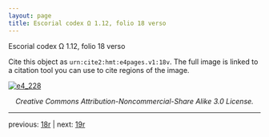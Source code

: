 ```yaml
---
layout: page
title: Escorial codex Ω 1.12, folio 18 verso
---
```


Escorial codex Ω 1.12, folio 18 verso

Cite this object as `urn:cite2:hmt:e4pages.v1:18v`.  The full image is linked to a citation tool you can use to cite regions of the image.

[![e4_228](http://www.homermultitext.org/iipsrv?IIIF=/project/homer/pyramidal/deepzoom/hmt/e4img/2017a/e4_228.tif/full/800,/0/default.jpg)](http://www.homermultitext.org/ict2/?urn=urn:cite2:hmt:e4img.2017a:e4_228) 

<p style="text-align: center; font-style: italic;">Creative Commons Attribution-Noncommercial-Share Alike 3.0 License.</p>

---

previous: [18r](../18r/) | next: [19r](../19r/)